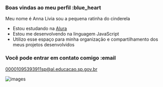 ### Boas vindas ao meu perfil :blue_heart

Meu nome é Anna Livia
sou a pequena ratinha do cinderela

- Estou estudando na [Alura](https://www.alura.com.br)
- Estou me desenvolvendo na linguagem JavaScript
- Utilizo esse espaço para minha organização e compartilhamento dos meus projetos desenvolvidos

### Você pode entrar em contato comigo :email


00001095393911sp@al.educacao.sp.gov.br


![images](https://github.com/user-attachments/assets/d85a4b5e-82e5-4c4c-9dd0-63aa28de29b9)
